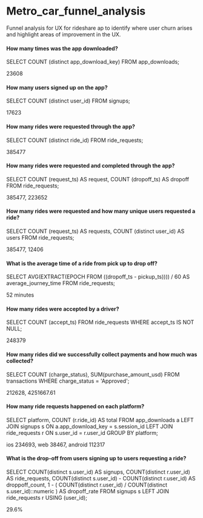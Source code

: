 # Metro_car_funnel_analysis
Funnel analysis for UX for rideshare ap to identify where user churn arises and highlight areas of improvement in the UX. 

#### How many times was the app downloaded?
SELECT COUNT (distinct app_download_key)
FROM app_downloads;

23608

#### How many users signed up on the app?
SELECT COUNT (distinct user_id)
FROM signups;

17623

#### How many rides were requested through the app?
SELECT COUNT (distinct ride_id)
FROM ride_requests;

385477

#### How many rides were requested and completed through the app?
SELECT COUNT (request_ts) AS request, COUNT (dropoff_ts) AS dropoff
FROM ride_requests;

385477, 223652

#### How many rides were requested and how many unique users requested a ride?
SELECT COUNT (request_ts) AS requests, COUNT (distinct user_id) AS users
FROM ride_requests;

385477, 12406

#### What is the average time of a ride from pick up to drop off?
SELECT AVG(EXTRACT(EPOCH FROM ((dropoff_ts - pickup_ts)))) / 60  AS 	average_journey_time
FROM ride_requests; 

52 minutes

#### How many rides were accepted by a driver?
SELECT COUNT (accept_ts)
FROM ride_requests
WHERE accept_ts IS NOT NULL;

248379 

#### How many rides did we successfully collect payments and how much was collected?
SELECT COUNT (charge_status), SUM(purchase_amount_usd)
FROM transactions
WHERE charge_status = 'Approved';

212628, 4251667.61

#### How many ride requests happened on each platform?
SELECT platform, COUNT (r.ride_id) AS total
FROM app_downloads a 
LEFT JOIN signups s
ON a.app_download_key = s.session_id
  LEFT JOIN ride_requests r 
ON s.user_id = r.user_id
GROUP BY platform;

ios 234693, web 38467, android 112317

#### What is the drop-off from users signing up to users requesting a ride?
SELECT
  COUNT(distinct s.user_id) AS signups,
  COUNT(distinct r.user_id) AS ride_requests,
  COUNT(distinct s.user_id) - COUNT(distinct r.user_id) AS droppoff_count,
  1 - (
    COUNT(distinct r.user_id) / COUNT(distinct s.user_id)::numeric
  ) AS dropoff_rate
FROM
  signups s
  LEFT JOIN ride_requests r USING (user_id);

29.6%
